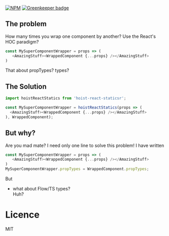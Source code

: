 [![NPM](https://nodei.co/npm/hoist-react-statics.png?downloads=true&stars=true)](https://nodei.co/npm/hoist-react-statics/) [![Greenkeeper badge](https://badges.greenkeeper.io/theKashey/hoist-react-statics.svg)](https://greenkeeper.io/)

## The problem

How many times you wrap one component by another? Use the React's HOC paradigm?
```js
const MySuperComponentWrapper = props => (
   <AmazingStuff><WrappedComponent {...props} /></AmazingStuff>
)
```
That about propTypes? types?

## The Solution 
```js
import hoistReactStatics from 'hoist-react-staticsr';

const MySuperComponentWrapper = hoistReactStatics(props => (
  <AmazingStuff><WrappedComponent {...props} /></AmazingStuff>
), WrappedComponent);
```

## But why?
Are you mad mate? I need only one line to solve this problem! I have written 
```js
const MySuperComponentWrapper = props => (
   <AmazingStuff><WrappedComponent {...props} /></AmazingStuff>
)
MySuperComponentWrapper.propTypes = WrappedComponent.propTypes;
```

But 
- what about Flow/TS types?   
Huh?

# Licence
 MIT
 